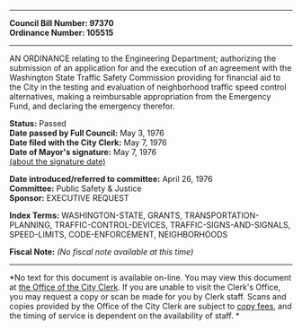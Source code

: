 * * * * *  
  
**Council Bill Number: [](#h0)[](#h2)97370**   
**Ordinance Number: 105515**  
  
* * * * *  
  
AN ORDINANCE relating to the Engineering Department; authorizing the submission of an application for and the execution of an agreement with the Washington State Traffic Safety Commission providing for financial aid to the City in the testing and evaluation of neighborhood traffic speed control alternatives, making a reimbursable appropriation from the Emergency Fund, and declaring the emergency therefor.  
  
**Status:** Passed   
**Date passed by Full Council:** May 3, 1976   
**Date filed with the City Clerk:** May 7, 1976   
**Date of Mayor's signature:** May 7, 1976   
[(about the signature date)](/~public/approvaldate.htm)   
  
  
**Date introduced/referred to committee:** April 26, 1976   
**Committee:** Public Safety & Justice   
**Sponsor:** EXECUTIVE REQUEST   
  
**Index Terms:** WASHINGTON-STATE, GRANTS, TRANSPORTATION-PLANNING, TRAFFIC-CONTROL-DEVICES, TRAFFIC-SIGNS-AND-SIGNALS, SPEED-LIMITS, CODE-ENFORCEMENT, NEIGHBORHOODS  
  
**Fiscal Note:** *(No fiscal note available at this time)*  
  
* * * * *  
  
*No text for this document is available on-line. You may view this document at [the Office of the City Clerk](http://www.seattle.gov/leg/clerk/contactUs.htm). If you are unable to visit the Clerk's Office, you may request a copy or scan be made for you by Clerk staff. Scans and copies provided by the Office of the City Clerk are subject to [copy fees](http://clerk.seattle.gov/~public/clerkfees.htm), and the timing of service is dependent on the availability of staff. *  
  
  
